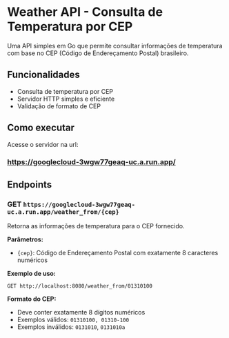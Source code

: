 # Weather API - Consulta de Temperatura por CEP

Uma API simples em Go que permite consultar informações de temperatura com base no CEP (Código de Endereçamento Postal) brasileiro.

## Funcionalidades

- Consulta de temperatura por CEP
- Servidor HTTP simples e eficiente
- Validação de formato de CEP


## Como executar

Acesse o servidor na url: 
  ### https://googlecloud-3wgw77geaq-uc.a.run.app/


## Endpoints

### GET `https://googlecloud-3wgw77geaq-uc.a.run.app/weather_from/{cep}`

Retorna as informações de temperatura para o CEP fornecido.

**Parâmetros:**
- `{cep}`: Código de Endereçamento Postal com exatamente 8 caracteres numéricos

**Exemplo de uso:**
```
GET http://localhost:8080/weather_from/01310100
```

**Formato do CEP:**
- Deve conter exatamente 8 dígitos numéricos
- Exemplos válidos: `01310100, 01310-100`
- Exemplos inválidos: `0131010`, `0131010a`

